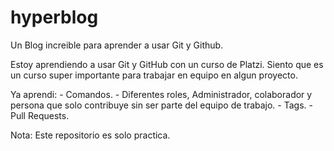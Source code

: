 # hyperblog
Un Blog increible para aprender a usar Git y Github.
<p>Estoy aprendiendo a usar Git y GitHub con un curso de Platzi.
Siento que es un curso super importante para trabajar en equipo en algun proyecto.
</p>
Ya aprendi:
- Comandos.
- Diferentes roles, Administrador, colaborador y persona que solo contribuye sin ser parte del equipo de trabajo.
- Tags.
- Pull Requests.

Nota: Este repositorio es solo practica.
